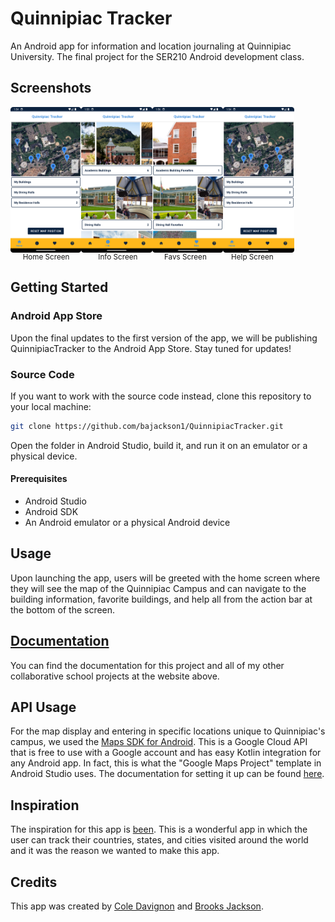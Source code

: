 # Quinnipiac Tracker

An Android app for information and location journaling at Quinnipiac University. The final project for the SER210 Android development class.

## Screenshots

<div style="margin-bottom: 20px; display: flex; flex-wrap: wrap;">
  <img src=".github/images/homeScreen.png" width="22.5%" height="22.5%">
  <img src=".github/images/infoScreen.png" width="22.5%" height="22.5%">
  <img src=".github/images/favsScreen.png" width="22.5%" height="22.5%">
  <img src=".github/images/homeScreen.png" width="22.5%" height="22.5%">
  <br>
  <small>‎ ‎ ‎ ‎ ‎ ‎ Home Screen</small>
  <small>‎ ‎ ‎ ‎ ‎ ‎ ‎ ‎ ‎ ‎ ‎ ‎ ‎ ‎ Info Screen</small>
  <small>‎ ‎ ‎ ‎ ‎ ‎ ‎ ‎ ‎ ‎ ‎ ‎ ‎ Favs Screen</small>
  <small>‎ ‎ ‎ ‎ ‎ ‎ ‎ ‎ ‎ ‎ ‎ ‎ Help Screen</small>
</div>

## Getting Started

### Android App Store

Upon the final updates to the first version of the app, we will be publishing QuinnipiacTracker to the Android App Store. Stay tuned for updates!

### Source Code

If you want to work with the source code instead, clone this repository to your local machine:

```bash
git clone https://github.com/bajackson1/QuinnipiacTracker.git
```

Open the folder in Android Studio, build it, and run it on an emulator or a physical device.

#### Prerequisites

- Android Studio
- Android SDK
- An Android emulator or a physical Android device

## Usage

Upon launching the app, users will be greeted with the home screen where they will see the map of the Quinnipiac Campus and can navigate to the building information, favorite buildings, and help all from the action bar at the bottom of the screen.

## [Documentation](https://bajackson1.github.io/documentation)

You can find the documentation for this project and all of my other collaborative school projects at the website above.

## API Usage

For the map display and entering in specific locations unique to Quinnipiac's campus, we used the [Maps SDK for Android](https://console.cloud.google.com/apis/library/maps-android-backend.googleapis.com?project=quinnipiactracker&supportedpurview=project). This is a Google Cloud API that is free to use with a Google account and has easy Kotlin integration for any Android app. In fact, this is what the "Google Maps Project" template in Android Studio uses. The documentation for setting it up can be found [here](https://developers.google.com/maps/documentation/android-sdk/start#android_mapsactivity-java).

## Inspiration

The inspiration for this app is [been](https://apps.apple.com/pl/app/been/id680148327). This is a wonderful app in which the user can track their countries, states, and cities visited around the world and it was the reason we wanted to make this app.

## Credits

This app was created by [Cole Davignon](https://github.com/cdavignon) and [Brooks Jackson](https://github.com/bjaxqq).
